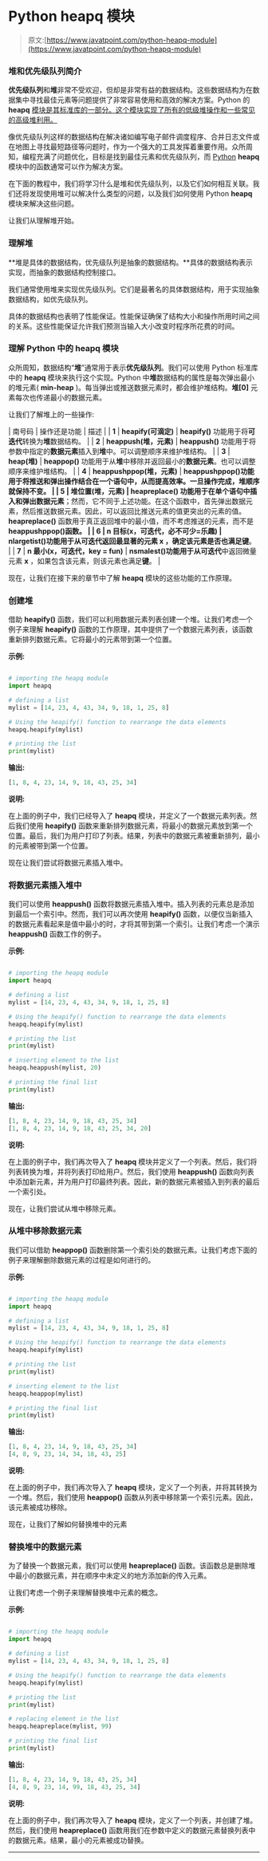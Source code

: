 # Python heapq 模块

> 原文:[https://www.javatpoint.com/python-heapq-module](https://www.javatpoint.com/python-heapq-module)

### 堆和优先级队列简介

**优先级队列**和**堆**非常不受欢迎，但却是非常有益的数据结构。这些数据结构为在数据集中寻找最佳元素等问题提供了非常容易使用和高效的解决方案。Python 的 **heapq** [模块是其标准库的一部分。这个模块实现了所有的低级堆操作和一些常见的高级堆利用。](https://www.javatpoint.com/python-modules)

像优先级队列这样的数据结构在解决诸如编写电子邮件调度程序、合并日志文件或在地图上寻找最短路径等问题时，作为一个强大的工具发挥着重要作用。众所周知，编程充满了问题优化，目标是找到最佳元素和优先级队列，而 [Python](https://www.javatpoint.com/python-tutorial) **heapq** 模块中的函数通常可以作为解决方案。

在下面的教程中，我们将学习什么是堆和优先级队列，以及它们如何相互关联。我们还将发现使用堆可以解决什么类型的问题，以及我们如何使用 Python **heapq** 模块来解决这些问题。

让我们从理解堆开始。

### 理解堆

**堆是具体的数据结构，优先级队列是抽象的数据结构。**具体的数据结构表示实现，而抽象的数据结构控制接口。

我们通常使用堆来实现优先级队列。它们是最著名的具体数据结构，用于实现抽象数据结构，如优先级队列。

具体的数据结构也表明了性能保证。性能保证确保了结构大小和操作所用时间之间的关系。这些性能保证允许我们预测当输入大小改变时程序所花费的时间。

### 理解 Python 中的 heapq 模块

众所周知，数据结构“**堆**”通常用于表示**优先级队列**。我们可以使用 Python 标准库中的 **heapq** 模块来执行这个实现。Python 中**堆**数据结构的属性是每次弹出最小的堆元素( **min-heap** )。每当弹出或推送数据元素时，都会维护堆结构。**堆[0]** 元素每次也传递最小的数据元素。

让我们了解堆上的一些操作:

| 南号码 | 操作还是功能 | 描述 |
| **1** | **heapify(可滴定)** | **heapify()** 功能用于将**可迭代**转换为**堆**数据结构。 |
| **2** | **heappush(堆，元素)** | **heappush()** 功能用于将参数中指定的**数据元素**插入到**堆**中。可以调整顺序来维护堆结构。 |
| **3** | **heap(堆)** | **heappop()** 功能用于从**堆**中移除并返回最小的**数据元素**。也可以调整顺序来维护堆结构。 |
| **4** | **heappushppop(堆，元素)** | **heappushppop()**功能用于将推送和弹出操作结合在一个语句中，从而提高效率。一旦操作完成，堆顺序就保持不变。 |
| **5** | **堆位置(堆，元素)** | **heapreplace()** 功能用于在单个语句中插入和弹出**数据元素**；然而，它不同于上述功能。在这个函数中，首先弹出数据元素，然后推送数据元素。因此，可以返回比推送元素的值更突出的元素的值。 **heapreplace()** 函数用于真正返回堆中的最小值，而不考虑推送的元素，而不是**heappushppop()**函数。 |
| **6** | **n 目标(x，可迭代，必不可少=乐趣)** | **nlargetist()**功能用于从**可迭代**返回最显著的元素 **x** ，确定该元素是否也满足**键**。 |
| **7** | **n 最小(x，可迭代，key = fun)** | **nsmalest()**功能用于从**可迭代**中返回微量元素 **x** ，如果包含该元素，则该元素也满足**键**。 |

现在，让我们在接下来的章节中了解 **heapq** 模块的这些功能的工作原理。

### 创建堆

借助 **heapify()** 函数，我们可以利用数据元素列表创建一个堆。让我们考虑一个例子来理解 **heapify()** 函数的工作原理，其中提供了一个数据元素列表，该函数重新排列数据元素。它将最小的元素带到第一个位置。

**示例:**

```py

# importing the heapq module
import heapq

# defining a list
mylist = [14, 23, 4, 43, 34, 9, 18, 1, 25, 8]

# Using the heapify() function to rearrange the data elements
heapq.heapify(mylist)

# printing the list
print(mylist)

```

**输出:**

```py
[1, 8, 4, 23, 14, 9, 18, 43, 25, 34]

```

**说明:**

在上面的例子中，我们已经导入了 **heapq** 模块，并定义了一个数据元素列表。然后我们使用 **heapify()** 函数来重新排列数据元素，将最小的数据元素放到第一个位置。最后，我们为用户打印了列表。结果，列表中的数据元素被重新排列，最小的元素被带到第一个位置。

现在让我们尝试将数据元素插入堆中。

### 将数据元素插入堆中

我们可以使用 **heappush()** 函数将数据元素插入堆中。插入列表的元素总是添加到最后一个索引中。然而，我们可以再次使用 **heapify()** 函数，以便仅当新插入的数据元素看起来是值中最小的时，才将其带到第一个索引。让我们考虑一个演示 **heappush()** 函数工作的例子。

**示例:**

```py

# importing the heapq module
import heapq

# defining a list
mylist = [14, 23, 4, 43, 34, 9, 18, 1, 25, 8]

# Using the heapify() function to rearrange the data elements
heapq.heapify(mylist)

# printing the list
print(mylist)

# inserting element to the list
heapq.heappush(mylist, 20)

# printing the final list
print(mylist)

```

**输出:**

```py
[1, 8, 4, 23, 14, 9, 18, 43, 25, 34]
[1, 8, 4, 23, 14, 9, 18, 43, 25, 34, 20]

```

**说明:**

在上面的例子中，我们再次导入了 **heapq** 模块并定义了一个列表。然后，我们将列表转换为堆，并将列表打印给用户。然后，我们使用 **heappush()** 函数向列表中添加新元素，并为用户打印最终列表。因此，新的数据元素被插入到列表的最后一个索引处。

现在，让我们尝试从堆中移除元素。

### 从堆中移除数据元素

我们可以借助 **heappop()** 函数删除第一个索引处的数据元素。让我们考虑下面的例子来理解删除数据元素的过程是如何进行的。

**示例:**

```py

# importing the heapq module
import heapq

# defining a list
mylist = [14, 23, 4, 43, 34, 9, 18, 1, 25, 8]

# Using the heapify() function to rearrange the data elements
heapq.heapify(mylist)

# printing the list
print(mylist)

# inserting element to the list
heapq.heappop(mylist)

# printing the final list
print(mylist)

```

**输出:**

```py
[1, 8, 4, 23, 14, 9, 18, 43, 25, 34]
[4, 8, 9, 23, 14, 34, 18, 43, 25]

```

**说明:**

在上面的例子中，我们再次导入了 **heapq** 模块，定义了一个列表，并将其转换为一个堆。然后，我们使用 **heappop()** 函数从列表中移除第一个索引元素。因此，该元素被成功移除。

现在，让我们了解如何替换堆中的元素

### 替换堆中的数据元素

为了替换一个数据元素，我们可以使用 **heapreplace()** 函数。该函数总是删除堆中最小的数据元素，并在顺序中未定义的地方添加新的传入元素。

让我们考虑一个例子来理解替换堆中元素的概念。

**示例:**

```py

# importing the heapq module
import heapq

# defining a list
mylist = [14, 23, 4, 43, 34, 9, 18, 1, 25, 8]

# Using the heapify() function to rearrange the data elements
heapq.heapify(mylist)

# printing the list
print(mylist)

# replacing element in the list
heapq.heapreplace(mylist, 99)

# printing the final list
print(mylist)

```

**输出:**

```py
[1, 8, 4, 23, 14, 9, 18, 43, 25, 34]
[4, 8, 9, 23, 14, 99, 18, 43, 25, 34]

```

**说明:**

在上面的例子中，我们再次导入了 **heapq** 模块，定义了一个列表，并创建了堆。然后，我们使用 **heapreplace()** 函数用我们在参数中定义的数据元素替换列表中的数据元素。结果，最小的元素被成功替换。

* * *